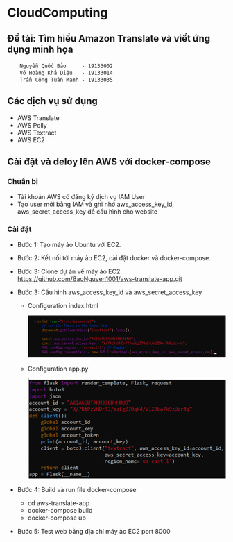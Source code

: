 # CloudComputing

## Đề tài: Tìm hiểu Amazon Translate và viết ứng dụng minh họa

        Nguyễn Quốc Bảo     - 19133002
        Võ Hoàng Khả Diệu   - 19133014
        Trần Công Tuấn Mạnh - 19133035

## Các dịch vụ sử dụng

- AWS Translate
- AWS Polly
- AWS Textract
- AWS EC2

## Cài đặt và deloy lên AWS với docker-compose

### Chuẩn bị

- Tài khoản AWS có đăng ký dịch vụ IAM User
- Tạo user mới bằng IAM và ghi nhớ aws_access_key_id, aws_secret_access_key để cấu hình cho website

### Cài đặt

- Bước 1: Tạo máy ảo Ubuntu với EC2.

- Bước 2: Kết nối tới máy ảo EC2, cài đặt docker và docker-compose.

- Bước 3: Clone dự án về máy ảo EC2: https://github.com/BaoNguyen1001/aws-translate-app.git

- Bước 3: Cấu hình aws_access_key_id và aws_secret_access_key

  - Configuration index.html

    ![](aws-translate-app/translate-app/assets/config_index.png)

  - Configuration app.py

    ![](aws-translate-app/translate-app/assets/config_app.png)

- Bước 4: Build và run file docker-compose
  + cd aws-translate-app
  + docker-compose build
  + docker-compose up

- Bước 5: Test web bằng địa chỉ máy ảo EC2 port 8000
